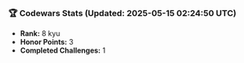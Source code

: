 ### 🏆 Codewars Stats (Updated: 2025-05-15 02:24:50 UTC)

- **Rank:** 8 kyu
- **Honor Points:** 3
- **Completed Challenges:** 1
